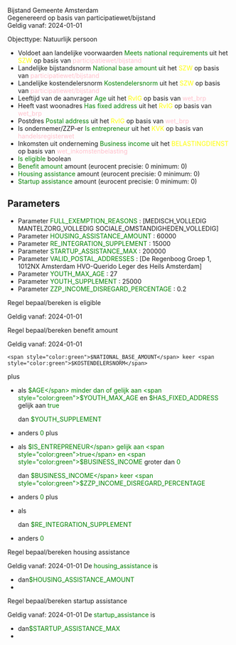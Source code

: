 Bijstand Gemeente Amsterdam \
Gegenereerd op basis van participatiewet/bijstand \
Geldig vanaf: 2024-01-01

Objecttype: Natuurlijk persoon
- Voldoet aan landelijke voorwaarden <span style="color:green">Meets national requirements</span> uit het <span style="color:yellow"> SZW </span> op basis van <span style="color:pink"> participatiewet/bijstand </span>
- Landelijke bijstandsnorm <span style="color:green">National base amount</span> uit het <span style="color:yellow"> SZW </span> op basis van <span style="color:pink"> participatiewet/bijstand </span>
- Landelijke kostendelersnorm <span style="color:green">Kostendelersnorm</span> uit het <span style="color:yellow"> SZW </span> op basis van <span style="color:pink"> participatiewet/bijstand </span>
- Leeftijd van de aanvrager <span style="color:green">Age</span> uit het <span style="color:yellow"> RvIG </span> op basis van <span style="color:pink"> wet_brp </span>
- Heeft vast woonadres <span style="color:green">Has fixed address</span> uit het <span style="color:yellow"> RvIG </span> op basis van <span style="color:pink"> wet_brp </span>
- Postdres <span style="color:green">Postal address</span> uit het <span style="color:yellow"> RvIG </span> op basis van <span style="color:pink"> wet_brp </span>
- Is ondernemer/ZZP-er <span style="color:green">Is entrepreneur</span> uit het <span style="color:yellow"> KVK </span> op basis van <span style="color:pink"> handelsregisterwet </span>
- Inkomsten uit onderneming <span style="color:green">Business income</span> uit het <span style="color:yellow"> BELASTINGDIENST </span> op basis van <span style="color:pink"> wet_inkomstenbelasting </span>
- <span style="color:green">Is eligible</span> boolean
- <span style="color:green">Benefit amount</span> amount (eurocent precisie: 0 minimum: 0) 
- <span style="color:green">Housing assistance</span> amount (eurocent precisie: 0 minimum: 0) 
- <span style="color:green">Startup assistance</span> amount (eurocent precisie: 0 minimum: 0) 

## Parameters ##
- Parameter <span style="color:green">FULL_EXEMPTION_REASONS</span> : [MEDISCH_VOLLEDIG MANTELZORG_VOLLEDIG SOCIALE_OMSTANDIGHEDEN_VOLLEDIG]
- Parameter <span style="color:green">HOUSING_ASSISTANCE_AMOUNT</span> : 60000
- Parameter <span style="color:green">RE_INTEGRATION_SUPPLEMENT</span> : 15000
- Parameter <span style="color:green">STARTUP_ASSISTANCE_MAX</span> : 200000
- Parameter <span style="color:green">VALID_POSTAL_ADDRESSES</span> : [De Regenboog Groep 1, 1012NX Amsterdam HVO-Querido Leger des Heils Amsterdam]
- Parameter <span style="color:green">YOUTH_MAX_AGE</span> : 27
- Parameter <span style="color:green">YOUTH_SUPPLEMENT</span> : 25000
- Parameter <span style="color:green">ZZP_INCOME_DISREGARD_PERCENTAGE</span> : 0.2


Regel bepaal/bereken is eligible

Geldig vanaf: 2024-01-01



Regel bepaal/bereken benefit amount

Geldig vanaf: 2024-01-01


	<span style="color:green">$NATIONAL_BASE_AMOUNT</span> keer <span style="color:green">$KOSTENDELERSNORM</span>
 plus 
  - als <span style="color:green">$AGE</span> minder dan of gelijk aan <span style="color:green">$YOUTH_MAX_AGE</span>
   en <span style="color:green">$HAS_FIXED_ADDRESS</span> gelijk aan 
  	<span style="color:green">true</span>
  
  
  
  
    dan <span style="color:green">$YOUTH_SUPPLEMENT</span>

  - anders <span style="color:green">0</span>
 plus 
  - als <span style="color:green">$IS_ENTREPRENEUR</span> gelijk aan 
  	<span style="color:green">true</span>
   en <span style="color:green">$BUSINESS_INCOME</span> groter dan <span style="color:green">0</span>
  
  
  
  
    dan <span style="color:green">$BUSINESS_INCOME</span> keer <span style="color:green">$ZZP_INCOME_DISREGARD_PERCENTAGE</span>
  

  - anders <span style="color:green">0</span>
 plus 
  - als <span style="color:green"><no value></span>
  
  
    dan <span style="color:green">$RE_INTEGRATION_SUPPLEMENT</span>

  - anders <span style="color:green">0</span>




Regel bepaal/bereken housing assistance

Geldig vanaf: 2024-01-01
De <span style="color: green">housing_assistance</span> is
-  dan<span style="color:green">$HOUSING_ASSISTANCE_AMOUNT</span>
- 


Regel bepaal/bereken startup assistance

Geldig vanaf: 2024-01-01
De <span style="color: green">startup_assistance</span> is
-  dan<span style="color:green">$STARTUP_ASSISTANCE_MAX</span>
- 

